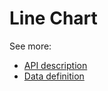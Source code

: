 # Line Chart

See more:

-   [API description][apilink]
-   [Data definition][datalink]

[apilink]: http://britecharts.github.io/britecharts/module-Line.html
[datalink]: http://britecharts.github.io/britecharts/global.html#LineChartData__anchor
